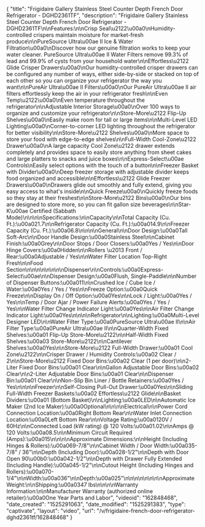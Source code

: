{
    "title": "Frigidaire Gallery Stainless Steel Counter Depth French Door Refrigerator - DGHD2361TF",
    "description": "Frigidaire Gallery Stainless Steel Counter Depth French Door Refrigerator - DGHD2361TF\n\nFeatures:\n\nCrisp Seal\u2122\u00a0\nHumidity-controlled crispers maintain moisture for market-fresh produce\n\nPureSource Ultra\u00ae II Ice & Water Filtration\u00a0\nDiscover how our genuine filtration works to keep your water cleaner. PureSource Ultra\u00ae II Water Filters remove 99.3% of lead and 99.9% of cysts from your household water\n\nEffortless\u2122 Glide Crisper Drawers\u00a0\nOur humidity-controlled crisper drawers can be configured any number of ways, either side-by-side or stacked on top of each other so you can organize your refrigerator the way you want\n\nPureAir Ultra\u00ae II Filters\u00a0\nOur PureAir Ultra\u00ae II air filters effortlessly keep the air in your refrigerator fresh\n\nEven Temp\u2122\u00a0\nEven temperature throughout the refrigerator\n\nAdjustable Interior Storage\u00a0\nOver 100 ways to organize and customize your refrigerator\n\nStore-More\u2122 Flip-Up Shelves\u00a0\nEasily make room for tall or large items\n\nMulti-Level LED Lighting\u00a0\nCorner-to-corner LED lighting throughout the refrigerator for better visibility\n\nStore-More\u2122 Shelves\u00a0\nMore space to store your food with edge-to-edge shelves\n\nFull-Width Cool-Zone\u2122 Drawer\u00a0\nA large capacity Cool Zone\u2122 drawer extends completely and provides space to easily store anything from sheet cakes and large platters to snacks and juice boxes\n\nExpress-Select\u00ae Controls\nEasily select options with the touch of a button\n\nFreezer Basket with Divider\u00a0\nDeep freezer storage with adjustable divider keeps food organized and accessible\n\nEffortless\u2122 Glide Freezer Drawers\u00a0\nDrawers glide out smoothly and fully extend, giving you easy access to what's inside\n\nQuick Freeze\u00a0\nQuickly freeze foods so they stay at their freshest\n\nStore-More\u2122 Bins\u00a0\nOur bins are designed to store more, so you can fit gallon size beverages\n\nStar-K\u00ae Certified (Sabbath Mode)\n\n\n\nSpecifications:\n\nCapacity\n\nTotal Capacity (Cu. Ft.):\u00a021.7\n\nRefrigerator Capacity (Cu. Ft.):\u00a014.9\n\nFreezer Capacity (Cu. Ft.):\u00a06.8\n\n\n\nGeneral\n\nDoor Design:\u00a0Tall Soft-Arc\n\nDoor Handle Design:\u00a0Stainless Steel\n\nCabinet Finish:\u00a0Grey\n\nDoor Stops \/ Door Closers:\u00a0Yes \/ Yes\n\nDoor Hinge Covers:\u00a0Hidden\n\nRollers \u2013 Front \/ Rear:\u00a0Adjustable \/ Yes\n\nWater Filter Location Top-Right Fresh\n\nFood Section\n\n\n\n\n\n\n\nDispenser\n\nControls:\u00a0Express-Select\u00ae\n\nDispenser Design:\u00a0Flush, Single-Paddle\n\nNumber of Dispenser Buttons:\u00a011\n\nCrushed Ice \/ Cube Ice \/ Water:\u00a0Yes \/ Yes \/ Yes\n\nFreeze Option:\u00a0Quick Freeze\n\nDisplay On \/ Off Option:\u00a0Yes\n\nLock \/ Light:\u00a0Yes \/ Yes\n\nTemp \/ Door Ajar \/ Power Failure Alerts:\u00a0Yes \/ Yes \/ Yes\n\nWater Filter Change Indicator Light:\u00a0Yes\n\nAir Filter Change Indicator Light:\u00a0Yes\n\n\n\nRefrigerator\n\nLighting:\u00a0Multi-Level Designer LED\n\nWater Filter Type:\u00a0PureSource Ultra\u00ae II\n\nAir Filter Type:\u00a0PureAir Ultra\u00ae II\n\nQuarter-Width Fixed Shelves:\u00a01 Flip-Up Store-More\u2122\n\nHalf-Width Fixed Shelves:\u00a03 Store-More\u2122\n\nCantilever Shelves:\u00a0Yes\n\nStore-More\u2122 Full-Width Drawer:\u00a01 Cool Zone\u2122\n\nCrisper Drawer \/ Humidity Controls:\u00a02 Clear \/ 2\n\nStore-More\u2122 Fixed Door Bins:\u00a02 Clear (1 per door)\n\n2-Liter Fixed Door Bins:\u00a01 Clear\n\nGallon Adjustable Door Bins:\u00a02 Clear\n\n2-Liter Adjustable Door Bins:\u00a01 Clear\n\nDispenser Bin:\u00a01 Clear\n\nNon-Slip Bin Liner \/ Bottle Retainers:\u00a0Yes \/ Yes\n\n\n\nFreezer\n\nSelf-Closing Pull-Out Drawer:\u00a0Yes\n\nSliding Full-Width Freezer Baskets:\u00a02 Effortless\u2122 Glide\n\nBasket Dividers:\u00a01 (Bottom Basket)\n\nLighting:\u00a0LED\n\nAutomatic Ice Maker (2nd Ice Maker):\u00a0Optional\n\n\n\nElectrical\n\nPower Cord Connection Location:\u00a0Right Bottom Rear\n\nWater Inlet Connection Location:\u00a0Left Bottom Rear\n\nVoltage Rating:\u00a0120V \/ 60Hz\n\nConnected Load (kW rating) @ 120 Volts:\u00a01.02\n\nAmps @ 120 Volts:\u00a08.5\n\nMinimum Circuit Required (Amps):\u00a015\n\n\n\nApproximate Dimensions:\n\nHeight (Including Hinges & Rollers):\u00a069-7\/8\"\n\nCabinet Width \/ Door Width:\u00a035-7\/8\" \/ 36\"\n\nDepth (Including Door):\u00a028-1\/2\"\n\nDepth with Door Open 90\u00b0:\u00a042-1\/2\"\n\nDepth with Drawer Fully Extended (Including Handle):\u00a045-1\/2\"\n\nCutout Height (Including Hinges and Rollers):\u00a070-1\/4\"\n\nWidth:\u00a036\"\n\nDepth:\u00a025\"\n\n\n\n\n\n\n\nApproximate Weight:\n\nShipping:\u00a0347 lbs\n\n\n\nWarranty Information:\n\nManufacturer Warranty (authorized online retailer):\u00a0One Year Parts and Labor",
    "videoid": "162848468",
    "date_created": "1525291063",
    "date_modified": "1525291383",
    "type": "captivate",
    "layout": "video",
    "url": "\/v\/frigidaire-french-door-refrigerator-dghd2361tf\/162848468"
}